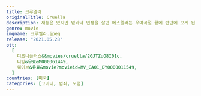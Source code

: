 ```yaml
---
title: 크루엘라
originalTitle: Cruella
description: 재능은 있지만 밑바닥 인생을 살던 에스텔라는 우여곡절 끝에 런던에 오게 된다. 그곳에서 운명처럼 재스퍼와 호레이스를 만난 에스텔라는 뛰어난 패션 감각을 이용해 완벽한 변장과 빠른 손놀림으로 런던 거리를 싹쓸이한다. 도둑질이 지겹게 느껴질 때 쯤, 꿈에 그리던 리버티 백화점에 들어가게 된 에스텔라. 그곳에서 런던 패션계를 꽉 쥐고 있는 남작 부인을 만나 충격적 사건을 겪게 되며, 에스텔라는 런던 패션계를 발칵 뒤집을 파격 아이콘 크루엘라로 새롭게 태어나게 되는데...
genre: movie
imgname: 크루엘라.jpeg
release: "2021.05.28"
ott:
  [
    디즈니플러스&&movies/cruella/2GJTZuO8I01c,
    티빙&유료&M000361449,
    웨이브&유료&movie?movieid=MV_CA01_DY0000011549,
  ]
countries: [미국]
categories: [코미디, 범죄, 모험]
---
```

